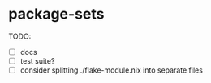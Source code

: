 # package-sets

TODO:

- [ ] docs
- [ ] test suite?
- [ ] consider splitting ./flake-module.nix into separate files
